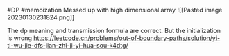 #DP #memoization 
Messed up with high dimensional array
![[Pasted image 20230130231824.png]]

The dp meaning and transmission formula are correct. But the initialization is wrong
https://leetcode.cn/problems/out-of-boundary-paths/solution/yi-ti-wu-jie-dfs-jian-zhi-ji-yi-hua-sou-k4dtg/